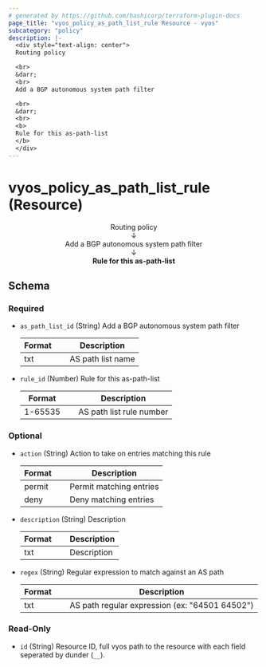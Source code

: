 ```yaml
---
# generated by https://github.com/hashicorp/terraform-plugin-docs
page_title: "vyos_policy_as_path_list_rule Resource - vyos"
subcategory: "policy"
description: |-
  <div style="text-align: center">
  Routing policy

  <br>
  &darr;
  <br>
  Add a BGP autonomous system path filter

  <br>
  &darr;
  <br>
  <b>
  Rule for this as-path-list
  </b>
  </div>
---
```


# vyos_policy_as_path_list_rule (Resource)

<div style="text-align: center">
Routing policy

<br>
&darr;
<br>
Add a BGP autonomous system path filter

<br>
&darr;
<br>
<b>
Rule for this as-path-list
</b>
</div>



<!-- schema generated by tfplugindocs -->
## Schema

### Required

- `as_path_list_id` (String) Add a BGP autonomous system path filter

    |  Format  &emsp;|  Description        |
    |----------------|---------------------|
    |  txt     &emsp;|  AS path list name  |
- `rule_id` (Number) Rule for this as-path-list

    |  Format   &emsp;|  Description               |
    |-----------------|----------------------------|
    |  1-65535  &emsp;|  AS path list rule number  |

### Optional

- `action` (String) Action to take on entries matching this rule

    |  Format  &emsp;|  Description              |
    |----------------|---------------------------|
    |  permit  &emsp;|  Permit matching entries  |
    |  deny    &emsp;|  Deny matching entries    |
- `description` (String) Description

    |  Format  &emsp;|  Description  |
    |----------------|---------------|
    |  txt     &emsp;|  Description  |
- `regex` (String) Regular expression to match against an AS path

    |  Format  &emsp;|  Description                                     |
    |----------------|--------------------------------------------------|
    |  txt     &emsp;|  AS path regular expression (ex: "64501 64502")  |

### Read-Only

- `id` (String) Resource ID, full vyos path to the resource with each field seperated by dunder (`__`).
